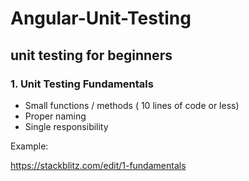 # Angular-Unit-Testing

## unit testing for beginners
### 1. Unit Testing Fundamentals

* Small functions / methods ( 10 lines of code or less)
* Proper naming
* Single responsibility


Example:

https://stackblitz.com/edit/1-fundamentals





